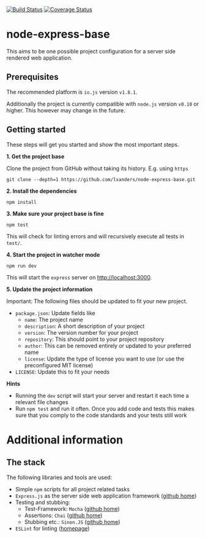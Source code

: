 [![Build Status](https://travis-ci.org/lxanders/node-express-base.svg?branch=master)](https://travis-ci.org/lxanders/node-express-base)
[![Coverage Status](https://img.shields.io/coveralls/lxanders/node-express-base.svg?style=flat)](https://coveralls.io/r/lxanders/node-express-base)

# node-express-base

This aims to be one possible project configuration for a server side rendered web application.

## Prerequisites

The recommended platform is `io.js` version `v1.8.1`. 

Additionally the project is currently compatible with `node.js` version `v0.10` or higher. This however may change in the future.

## Getting started

These steps will get you started and show the most important steps.

**1. Get the project base**

Clone the project from GitHub without taking its history. E.g. using `https`

```
git clone --depth=1 https://github.com/lxanders/node-express-base.git 
```

**2. Install the dependencies**

```
npm install
```

**3. Make sure your project base is fine**

```
npm test
```

This will check for linting errors and will recursively execute all tests in `test/`.

**4. Start the project in watcher mode**

```
npm run dev
```

This will start the `express` server on [http://localhost:3000](http://localhost:3000).

**5. Update the project information**

Important: The following files should be updated to fit your new project.

* `package.json`: Update fields like
  * `name`: The project name
  * `description`: A short description of your project
  * `version`: The version number for your project
  * `repository`: This should point to your project repository
  * `author`: This can be removed entirely or updated to your preferred name
  * `license`: Update the type of license you want to use (or use the preconfigured MIT license)
* `LICENSE`: Update this to fit your needs

**Hints**

* Running the `dev` script will start your server and restart it each time a relevant file changes
* Run `npm test` and run it often. Once you add code and tests this makes sure that you comply to the code standards and your tests still work

# Additional information

## The stack

The following libraries and tools are used:

* Simple `npm` scripts for all project related tasks
* `Express.js` as the server side web application framework ([github home](https://github.com/visionmedia/express))
* Testing and stubbing:
  * Test-Framework: `Mocha` ([github home](https://github.com/visionmedia/mocha))
  * Assertions: `Chai` ([github home](https://github.com/chaijs/chai))
  * Stubbing etc.: `Sinon.JS` ([github home](https://github.com/cjohansen/Sinon.JS))
* `ESLint` for linting ([homepage](http://eslint.org/))
